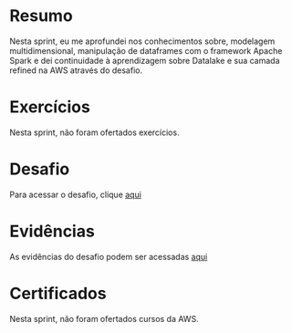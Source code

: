 # Resumo
Nesta sprint, eu me aprofundei nos conhecimentos sobre, modelagem multidimensional, manipulação de dataframes com o framework Apache Spark e dei continuidade à aprendizagem sobre Datalake e sua camada refined na AWS através do desafio. 

# Exercícios

Nesta sprint, não foram ofertados exercícios. 

# Desafio

Para acessar o desafio, clique [aqui](Desafio/README.md)

# Evidências

As evidências do desafio podem ser acessadas [aqui](Evidencias/)

# Certificados

Nesta sprint, não foram ofertados cursos da AWS. 